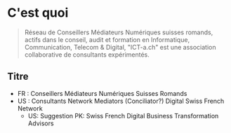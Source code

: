 # C'est quoi #

> Réseau de Conseillers Médiateurs Numériques suisses romands, actifs dans le conseil, audit et formation en Informatique, Communication, Telecom & Digital, "ICT-a.ch" est une association collaborative de consultants expérimentés.

## Titre ##
* FR : Conseillers Médiateurs Numériques Suisses Romands 
* US : Consultants Network Mediators (Conciliator?) Digital Swiss French Network 
  * US: Suggestion PK: Swiss French Digital Business Transformation Advisors

